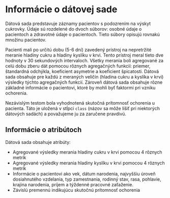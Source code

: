 # Informácie o dátovej sade

Dátová sada predstavuje záznamy pacientov s podozrením na výskyt cukrovky. 
Údaje sú rozdelené do dvoch súborov: osobné údaje o pacientoch a zdravotné údaje o pacientoch. Tieto súbory opisujú rovnakú množinu pacientov.

Pacienti mali po určitú dobu (5-6 dní) zavedený prístroj na nepretržité meranie hladiny cukru a hladiny kyslíku v krvi. Tento prístroj meral tieto dve hodnoty v 30 sekundových intervaloch. Všetky merania boli agregované za celú dobu zberu dát pomocou rôznych agregačných funkcií: priemer, štandardná odchýkla, koeficient asymetrie a koeficient špicatosti. Dátová sada obsahuje pre každú z meraných veličín (hladina cukru a kyslíka v krvi) výsledky týchto agregačných funkcií. Zároveň dátová sada obsahuje rôzne základné informácie o pacientovi, ktoré by mohli byť faktormi pri vzniku ochorenia.

Nezávislým testom bola vyhodnotená skutočná prítomnosť ochorenia u pacienta. Táto je uložená v stĺpci `class` (názov sa môže líšiť pri niektorých dátových sadách) a považujeme ju za zaručene pravdivú.

## Informácie o atribútoch

Dátová sada obsahuje atribúty:
- Agregované výsledky merania hladiny cukru v krvi pomocou 4 rôznych metrík
- Agregované výsledky merania hladiny kyslíku v krvi pomocou 4 rôznych metrík
- Informácie o  pacientovi ako vek, dátum narodenia, najvyššiu úroveň dosiahnutého vzdelania, typ zamestnania, rodinný stav, rasa, pohlavie, krajina narodenia, príjem a týždenné pracovné zaťaženie.
- Závislú premennú indikujúcu skutočnú prítomnosť ochorenia
